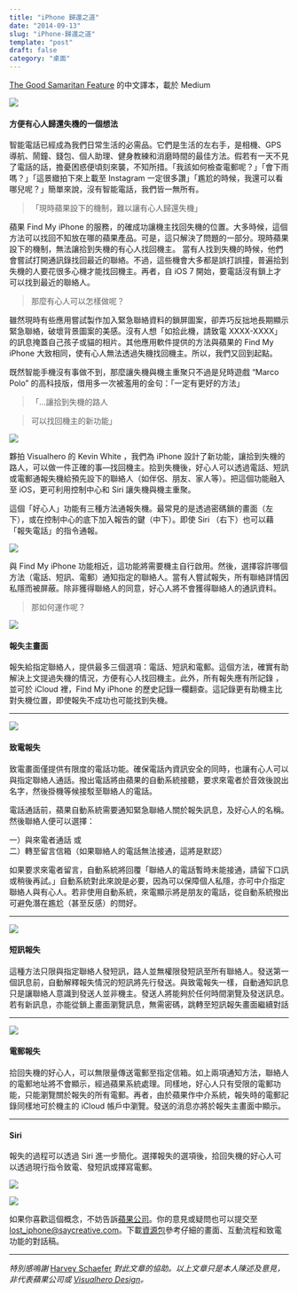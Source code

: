 ```yaml
---
title: "iPhone 歸還之道"
date: "2014-09-13"
slug: "iPhone-歸還之道"
template: "post"
draft: false
category: "桌面"
---
```


[The Good Samaritan Feature](https://blog.visualhero.com/the-good-samaritan-feature-539a3e4c7b9c) 的中文譯本，載於 Medium

![](images/724e5-13alfegtb-tobazbsq9ab6g.jpeg)

#### 方便有心人歸還失機的一個想法

智能電話已經成為我們日常生活的必需品。它們是生活的左右手，是相機、GPS 導航、鬧鐘、錢包、個人助理、健身教練和消磨時間的最佳方法。假若有一天不見了電話的話，擔憂困惑便頃刻來襲，不知所措。「我該如何檢查電郵呢？」「會下雨嗎？」「這景緻拍下來上載至 Instagram 一定很多讚」「尷尬的時候，我還可以看哪兒呢？」簡單來說，沒有智能電話，我們皆一無所有。

> 「現時蘋果設下的機制，難以讓有心人歸還失機」

蘋果 Find My iPhone 的服務，的確成功讓機主找回失機的位置。大多時候，這個方法可以找回不知放在哪的蘋果產品。可是，這只解決了問題的一部分。現時蘋果設下的機制，無法讓拾到失機的有心人找回機主。 當有人找到失機的時候，他們會嘗試打開通訊錄找回最近的聯絡。不過，這些機會大多都是誤打誤撞，普遍拾到失機的人要花很多心機才能找回機主。再者，自 iOS 7 開始，要電話沒有鎖上才可以找到最近的聯絡人。

> 那麼有心人可以怎樣做呢？

雖然現時有些應用嘗試製作加入緊急聯絡資料的鎖屏圖案，卻弄巧反拙地長期顯示緊急聯絡，破壞背景圖案的美感。沒有人想「如拾此機，請致電 XXXX-XXXX」的訊息掩蓋自己孩子或貓的相片。其他應用軟件提供的方法與蘋果的 Find My iPhone 大致相同，使有心人無法透過失機找回機主。所以，我們又回到起點。

既然智能手機沒有事做不到，那麼讓失機與機主重聚只不過是兒時遊戲 “Marco Polo” 的高科技版，借用多一次被濫用的金句：「一定有更好的方法」

> 「…讓拾到失機的路人

> 可以找回機主的新功能」

![](media/371e1-1bvechf-wekh49srqafomdq.jpeg)

夥拍 Visualhero 的 Kevin White ，我們為 iPhone 設計了新功能，讓拾到失機的路人，可以做一件正確的事—找回機主。拾到失機後，好心人可以透過電話、短訊或電郵通報失機給預先設下的聯絡人（如伴侶、朋友、家人等）。把這個功能融入至 iOS，更可利用控制中心和 Siri 讓失機與機主重聚。

這個「好心人」功能有三種方法通報失機。最常見的是透過密碼鎖的畫面（左下），或在控制中心的底下加入報告的鍵（中下）。即使 Siri （右下）也可以藉「報失電話」的指令通報。

![](media/b1e7e-1ac1fpeeihgrfiae7plt6ta.jpeg)

與 Find My iPhone 功能相近，這功能將需要機主自行啟用。然後，選擇容許哪個方法（電話、短訊、電郵）通知指定的聯絡人。當有人嘗試報失，所有聯絡詳情因私隱而被屏蔽。除非獲得聯絡人的同意，好心人將不會獲得聯絡人的通訊資料。

> 那如何運作呢？

![](media/9cbfe-1jr6qflfw1od3bvrgtlnn6a.png)

#### 報失主畫面

報失給指定聯絡人，提供最多三個選項：電話、短訊和電郵。這個方法，確實有助解決上文提過失機的情況，方便有心人找回機主。此外，所有報失應有所記錄 ，並可於 iCloud 裡，Find My iPhone 的歷史記錄一欄翻查。這記錄更有助機主比對失機位置，即使報失不成功也可能找到失機。

---

![](media/30275-1vvgyjyxky87ic-e_nm1zsg.jpeg)

#### 致電報失

致電畫面僅提供有限度的電話功能。確保電話內資訊安全的同時，也讓有心人可以與指定聯絡人通話。撥出電話將由蘋果的自動系統接聽，要求來電者於音效後說出名字，然後掛機等候接駁至聯絡人的電話。

電話通話前，蘋果自動系統需要通知緊急聯絡人關於報失訊息，及好心人的名稱。然後聯絡人便可以選擇：

一）與來電者通話 或  
二）轉至留言信箱（如果聯絡人的電話無法接通，這將是默認）

如果要求來電者留言，自動系統將回覆「聯絡人的電話暫時未能接通，請留下口訊或稍後再試。」自動系統對此來說是必要，因為可以保障個人私隱，亦可中介指定聯絡人與有心人。若非使用自動系統，來電顯示將是朋友的電話，從自動系統撥出可避免潛在尷尬（甚至反感）的問好。

---

![](media/604f8-1tduuzrgpfb0_uzcmtstkcg.gif)

#### 短訊報失

這種方法只限與指定聯絡人發短訊，路人並無權限發短訊至所有聯絡人。發送第一個訊息前，自動解釋報失情況的短訊將先行發送。與致電報失一樣，自動通知訊息只是讓聯絡人意識到發送人並非機主。發送人將能夠於任何時間瀏覽及發送訊息。若有新訊息，亦能從鎖上畫面瀏覽訊息，無需密碼，跳轉至短訊報失畫面繼續對話

---

![](images/09ac0-1mljlyku37hxz6uinwum_aq.jpeg)

#### 電郵報失

拾回失機的好心人，可以無限量傳送電郵至指定信箱。如上兩項通知方法，聯絡人的電郵地址將不會顯示，經過蘋果系統處理。同樣地，好心人只有受限的電郵功能，只能瀏覽關於報失的所有電郵。再者，由於蘋果作中介系統，報失時的電郵記錄同樣地可於機主的 iCloud 帳戶中瀏覽。發送的消息亦將於報失主畫面中顯示。

---

#### Siri

報失的過程可以透過 Siri 進一步簡化。選擇報失的選項後，拾回失機的好心人可以透過現行指令致電、發短訊或擇寫電郵。

![](media/e616d-1ujz0lwa-hkqswblaohxqcg.jpeg)

![](media/f9ebd-1qvenptrkqtytdumnujvmxg.jpeg)

如果你喜歡這個概念，不妨告訴[蘋果公司](http://www.apple.com/feedback/iphone.html)。你的意見或疑問也可以提交至 [lost_iphone@saycreative.com](http://lost_iphone@saycreative.com)。下載[資源包](http://bit.ly/good_samaritan)參考仔細的畫面、互動流程和致電功能的對話稿。

---

_特別感嗚謝_ [Harvey Schaefer](http://www.visualhero.com/) _對此文章的協助。以上文章只是本人陳述及意見，非代表蘋果公司或_ [_Visualhero Design_](http://www.visualhero.com/)_。_
